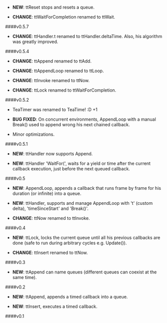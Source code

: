 - **NEW**: ttReset stops and resets a queue.

- **CHANGE**: ttWaitForCompletion renamed to ttWait.

####v0.5.7

- **CHANGE**: ttHandler.t renamed to ttHandler.deltaTime. Also, his algorithm
  was greatly improved.

####v0.5.4

- **CHANGE**: ttAppend renamed to ttAdd.

- **CHANGE**: ttAppendLoop renamed to ttLoop.

- **CHANGE**: ttInvoke renamed to ttNow.

- **CHANGE**: ttLock renamed to ttWaitForCompletion.

####v0.5.2

- TeaTimer was renamed to TeaTime! :D +1

- **BUG FIXED**: On concurrent environments, AppendLoop with a manual Break()
  used to append wrong his next chained callback.

- Minor optimizations.

####v0.5.1

- **NEW**: ttHandler now supports Append.

- **NEW**: ttHandler 'WaitFor(', waits for a yield or time after the current
  callback execution, just before the next queued callback.

####v0.5

- **NEW**: AppendLoop, appends a callback that runs frame by frame for his
  duration (or infinite) into a queue.

- **NEW**: ttHandler, supports and manage AppendLoop with 't' (custom delta),
  'timeSinceStart' and 'Break()'.

- **CHANGE**: ttNow renamed to ttInvoke.

####v0.4

- **NEW**: ttLock, locks the current queue until all his previous callbacks
  are done (safe to run during arbitrary cycles e.g. Update()).

- **CHANGE**: ttInsert renamed to ttNow.

####v0.3

- **NEW**: ttAppend can name queues (different queues can coexist at the same
  time).

####v0.2

- **NEW**: ttAppend, appends a timed callback into a queue.

- **NEW**: ttInsert, executes a timed callback.

####v0.1
